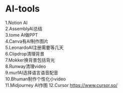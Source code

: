 # AI-tools

1.Notion AI\
2.AssemblyAI总结\
3.tome AI做PPT\
4.Canva有AI制作图片\
5.LeonardoAI注册需要等几天\
6.Clipdrop清理背景\
7.Mokker换背景包括背光\
8.Runway清理video\
9.murfAI选择语言语音配音\
10.Bhuman制作个性化小video\
11.Midjourney AI作图
12.Cursor https://www.cursor.so/
